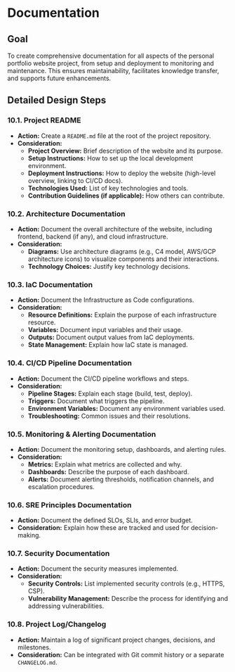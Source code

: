 # Documentation

## Goal
To create comprehensive documentation for all aspects of the personal portfolio website project, from setup and deployment to monitoring and maintenance. This ensures maintainability, facilitates knowledge transfer, and supports future enhancements.

## Detailed Design Steps

### 10.1. Project README
*   **Action:** Create a `README.md` file at the root of the project repository.
*   **Consideration:**
    *   **Project Overview:** Brief description of the website and its purpose.
    *   **Setup Instructions:** How to set up the local development environment.
    *   **Deployment Instructions:** How to deploy the website (high-level overview, linking to CI/CD docs).
    *   **Technologies Used:** List of key technologies and tools.
    *   **Contribution Guidelines (if applicable):** How others can contribute.

### 10.2. Architecture Documentation
*   **Action:** Document the overall architecture of the website, including frontend, backend (if any), and cloud infrastructure.
*   **Consideration:**
    *   **Diagrams:** Use architecture diagrams (e.g., C4 model, AWS/GCP architecture icons) to visualize components and their interactions.
    *   **Technology Choices:** Justify key technology decisions.

### 10.3. IaC Documentation
*   **Action:** Document the Infrastructure as Code configurations.
*   **Consideration:**
    *   **Resource Definitions:** Explain the purpose of each infrastructure resource.
    *   **Variables:** Document input variables and their usage.
    *   **Outputs:** Document output values from IaC deployments.
    *   **State Management:** Explain how IaC state is managed.

### 10.4. CI/CD Pipeline Documentation
*   **Action:** Document the CI/CD pipeline workflows and steps.
*   **Consideration:**
    *   **Pipeline Stages:** Explain each stage (build, test, deploy).
    *   **Triggers:** Document what triggers the pipeline.
    *   **Environment Variables:** Document any environment variables used.
    *   **Troubleshooting:** Common issues and their resolutions.

### 10.5. Monitoring & Alerting Documentation
*   **Action:** Document the monitoring setup, dashboards, and alerting rules.
*   **Consideration:**
    *   **Metrics:** Explain what metrics are collected and why.
    *   **Dashboards:** Describe the purpose of each dashboard.
    *   **Alerts:** Document alerting thresholds, notification channels, and escalation procedures.

### 10.6. SRE Principles Documentation
*   **Action:** Document the defined SLOs, SLIs, and error budget.
*   **Consideration:** Explain how these are tracked and used for decision-making.

### 10.7. Security Documentation
*   **Action:** Document the security measures implemented.
*   **Consideration:**
    *   **Security Controls:** List implemented security controls (e.g., HTTPS, CSP).
    *   **Vulnerability Management:** Describe the process for identifying and addressing vulnerabilities.

### 10.8. Project Log/Changelog
*   **Action:** Maintain a log of significant project changes, decisions, and milestones.
*   **Consideration:** Can be integrated with Git commit history or a separate `CHANGELOG.md`.
